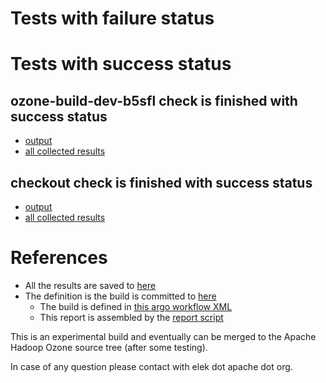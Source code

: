 # Tests with failure status


# Tests with success status

## ozone-build-dev-b5sfl check is finished with success status

   * [output](https://raw.githubusercontent.com/elek/ozone-ci-q4/master/ozone/ozone-build-dev-b5sfl/ozone-build-dev-b5sfl/output.log)
   * [all collected results](https://github.com/elek/ozone-ci-q4/tree/master/ozone/ozone-build-dev-b5sfl/ozone-build-dev-b5sfl)


## checkout check is finished with success status

   * [output](https://raw.githubusercontent.com/elek/ozone-ci-q4/master/ozone/ozone-build-dev-b5sfl/checkout/output.log)
   * [all collected results](https://github.com/elek/ozone-ci-q4/tree/master/ozone/ozone-build-dev-b5sfl/checkout)




# References

 * All the results are saved to [here](https://github.com/elek/ozone-ci-q4/tree/master/ozone/ozone-build-dev-b5sfl/)
 * The definition is the build is committed to [here](https://github.com/elek/argo-ozone)
    * The build is defined in [this argo workflow XML](https://github.com/elek/argo-ozone/blob/master/ozone-build.yaml)
    * This report is assembled by the [report script](https://github.com/elek/argo-ozone/blob/master/scripts/report.sh)

This is an experimental build and eventually can be merged to the Apache Hadoop Ozone source tree (after some testing).

In case of any question please contact with elek dot apache dot org.
